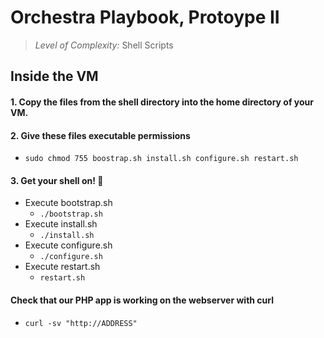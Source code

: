 # Orchestra Playbook, Protoype II
> *Level of Complexity:* Shell Scripts

## Inside the VM

#### 1. Copy the files from the  shell directory into the home directory of your VM.

#### 2. Give these files executable permissions
* `sudo chmod 755 boostrap.sh install.sh configure.sh restart.sh`

#### 3. Get your shell on! :shell:
* Execute bootstrap.sh
  * `./bootstrap.sh`
* Execute install.sh
  * `./install.sh`
* Execute configure.sh
  * `./configure.sh` 
* Execute restart.sh
  * `restart.sh`
#### Check that our PHP app is working on the webserver with curl
* `curl -sv "http://ADDRESS"`
